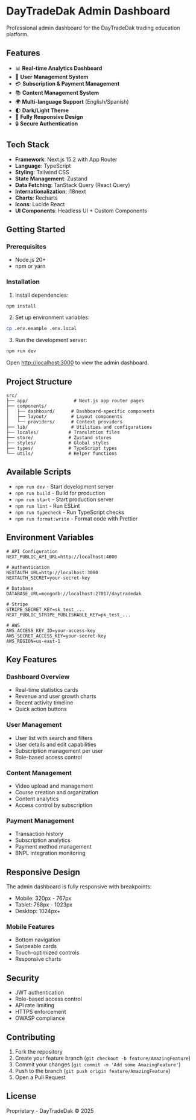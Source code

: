 # DayTradeDak Admin Dashboard

Professional admin dashboard for the DayTradeDak trading education platform.

## Features

- 📊 **Real-time Analytics Dashboard**
- 👥 **User Management System**
- 💳 **Subscription & Payment Management**
- 📚 **Content Management System**
- 🌍 **Multi-language Support** (English/Spanish)
- 🌓 **Dark/Light Theme**
- 📱 **Fully Responsive Design**
- 🔒 **Secure Authentication**

## Tech Stack

- **Framework**: Next.js 15.2 with App Router
- **Language**: TypeScript
- **Styling**: Tailwind CSS
- **State Management**: Zustand
- **Data Fetching**: TanStack Query (React Query)
- **Internationalization**: i18next
- **Charts**: Recharts
- **Icons**: Lucide React
- **UI Components**: Headless UI + Custom Components

## Getting Started

### Prerequisites

- Node.js 20+
- npm or yarn

### Installation

1. Install dependencies:
```bash
npm install
```

2. Set up environment variables:
```bash
cp .env.example .env.local
```

3. Run the development server:
```bash
npm run dev
```

Open [http://localhost:3000](http://localhost:3000) to view the admin dashboard.

## Project Structure

```
src/
├── app/                 # Next.js app router pages
├── components/         
│   ├── dashboard/      # Dashboard-specific components
│   ├── layout/         # Layout components
│   └── providers/      # Context providers
├── lib/                # Utilities and configurations
├── locales/           # Translation files
├── store/             # Zustand stores
├── styles/            # Global styles
├── types/             # TypeScript types
└── utils/             # Helper functions
```

## Available Scripts

- `npm run dev` - Start development server
- `npm run build` - Build for production
- `npm run start` - Start production server
- `npm run lint` - Run ESLint
- `npm run typecheck` - Run TypeScript checks
- `npm run format:write` - Format code with Prettier

## Environment Variables

```env
# API Configuration
NEXT_PUBLIC_API_URL=http://localhost:4000

# Authentication
NEXTAUTH_URL=http://localhost:3000
NEXTAUTH_SECRET=your-secret-key

# Database
DATABASE_URL=mongodb://localhost:27017/daytradedak

# Stripe
STRIPE_SECRET_KEY=sk_test_...
NEXT_PUBLIC_STRIPE_PUBLISHABLE_KEY=pk_test_...

# AWS
AWS_ACCESS_KEY_ID=your-access-key
AWS_SECRET_ACCESS_KEY=your-secret-key
AWS_REGION=us-east-1
```

## Key Features

### Dashboard Overview
- Real-time statistics cards
- Revenue and user growth charts
- Recent activity timeline
- Quick action buttons

### User Management
- User list with search and filters
- User details and edit capabilities
- Subscription management per user
- Role-based access control

### Content Management
- Video upload and management
- Course creation and organization
- Content analytics
- Access control by subscription

### Payment Management
- Transaction history
- Subscription analytics
- Payment method management
- BNPL integration monitoring

## Responsive Design

The admin dashboard is fully responsive with breakpoints:
- Mobile: 320px - 767px
- Tablet: 768px - 1023px
- Desktop: 1024px+

### Mobile Features
- Bottom navigation
- Swipeable cards
- Touch-optimized controls
- Responsive charts

## Security

- JWT authentication
- Role-based access control
- API rate limiting
- HTTPS enforcement
- OWASP compliance

## Contributing

1. Fork the repository
2. Create your feature branch (`git checkout -b feature/AmazingFeature`)
3. Commit your changes (`git commit -m 'Add some AmazingFeature'`)
4. Push to the branch (`git push origin feature/AmazingFeature`)
5. Open a Pull Request

## License

Proprietary - DayTradeDak © 2025